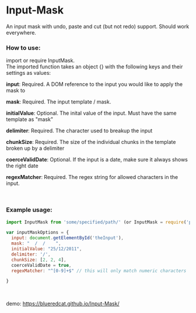 # Input-Mask
An input mask with undo, paste and cut (but not redo) support. Should work everywhere.

### How to use:

import or require InputMask.
<br>
The imported function takes an object {} with the following keys and their settings as values:
<br>

**input**: Required. A DOM reference to the input you would like to apply the mask to

**mask**: Required. The input template / mask.

**initialValue**: Optional. The inital value of the input. Must have the same template as "mask"

**delimiter**: Required. The character used to breakup the input

**chunkSize**: Required. The size of the individual chunks in the template broken up by a delimiter

**coerceValidDate**: Optional. If the input is a date, make sure it always shows the right date

**regexMatcher**: Required. The regex string for allowed characters in the input.

<br>

### Example usage:
```javascript
import InputMask from 'some/specified/path/' (or InputMask = require('path/to/InputMask')

var inputMaskOptions = {
  input: document.getElementById('theInput'),
  mask: "  /  /    ",
  initialValue: "25/12/2011",
  delimiter: '/',
  chunkSize: [2, 2, 4],
  coerceValidDate = true,
  regexMatcher: "^[0-9]+$" // this will only match numeric characters

}
```
<br>

demo: https://blueredcat.github.io/Input-Mask/
